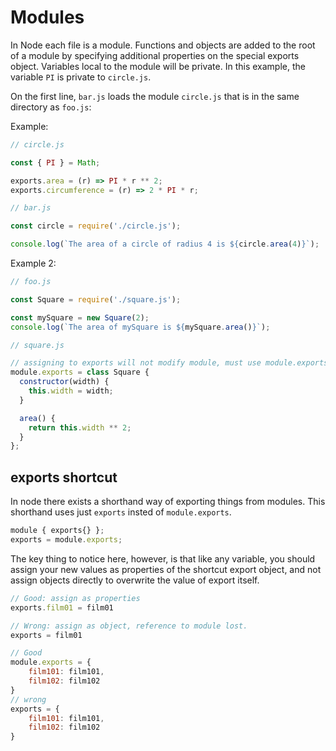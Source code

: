 # Modules

In Node each file is a module. Functions and objects are added to the root of a module by specifying additional properties on the special exports object. Variables local to the module will be private. In this example, the variable `PI` is private to `circle.js`.

On the first line, `bar.js` loads the module `circle.js` that is in the same directory as `foo.js`:

Example:

```Javascript
// circle.js

const { PI } = Math;

exports.area = (r) => PI * r ** 2;
exports.circumference = (r) => 2 * PI * r;
```

```Javascript
// bar.js

const circle = require('./circle.js');

console.log(`The area of a circle of radius 4 is ${circle.area(4)}`);
```

Example 2:

```Javascript
// foo.js

const Square = require('./square.js');

const mySquare = new Square(2);
console.log(`The area of mySquare is ${mySquare.area()}`);
```

```Javascript
// square.js

// assigning to exports will not modify module, must use module.exports
module.exports = class Square {
  constructor(width) {
    this.width = width;
  }

  area() {
    return this.width ** 2;
  }
};
```

## exports shortcut

In node there exists a shorthand way of exporting things from modules. This shorthand uses just `exports` insted of `module.exports`.

```Javascript
module { exports{} };
exports = module.exports;
```

The key thing to notice here, however, is that like any variable, you should assign your new values as properties of the shortcut export object, and not assign objects directly to overwrite the value of export itself.

```Javascript
// Good: assign as properties
exports.film01 = film01

// Wrong: assign as object, reference to module lost.
exports = film01
```

```Javascript
// Good
module.exports = {
    film101: film101,
    film102: film102
}
// wrong
exports = {
    film101: film101,
    film102: film102
}
```
